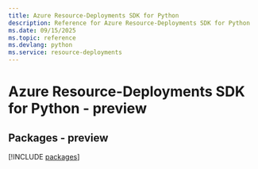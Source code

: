 ```yaml
---
title: Azure Resource-Deployments SDK for Python
description: Reference for Azure Resource-Deployments SDK for Python
ms.date: 09/15/2025
ms.topic: reference
ms.devlang: python
ms.service: resource-deployments
---
```

# Azure Resource-Deployments SDK for Python - preview
## Packages - preview
[!INCLUDE [packages](resource-deployments-index.md)]